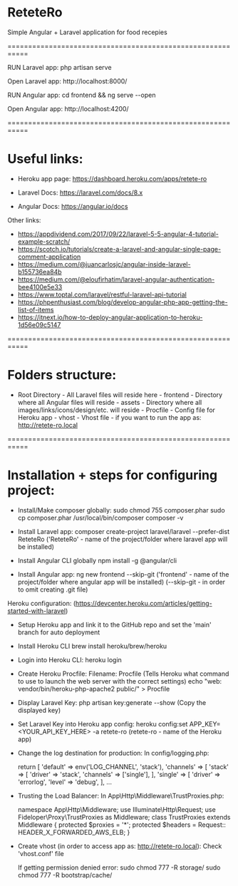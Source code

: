 # ReteteRo

Simple Angular + Laravel application for food recepies

===========================================================




RUN Laravel app:
	php artisan serve

Open Laravel app:
	http://localhost:8000/




RUN Angular app:
	cd frontend && ng serve --open

Open Angular app:
	http://localhost:4200/



===========================================================


# Useful links:

- Heroku app page: https://dashboard.heroku.com/apps/retete-ro

- Laravel Docs: https://laravel.com/docs/8.x
- Angular Docs: https://angular.io/docs

Other links:
- https://appdividend.com/2017/09/22/laravel-5-5-angular-4-tutorial-example-scratch/
- https://scotch.io/tutorials/create-a-laravel-and-angular-single-page-comment-application
- https://medium.com/@juancarlosjc/angular-inside-laravel-b155736ea84b
- https://medium.com/@eloufirhatim/laravel-angular-authentication-bee4100e5e33
- https://www.toptal.com/laravel/restful-laravel-api-tutorial
- https://phpenthusiast.com/blog/develop-angular-php-app-getting-the-list-of-items
- https://itnext.io/how-to-deploy-angular-application-to-heroku-1d56e09c5147




===========================================================

# Folders structure:

- Root Directory - All Laravel files will reside here
				 - frontend - Directory where all Angular files will reside
				 - assets   - Directory where all images/links/icons/design/etc. will reside
				 - Procfile - Config file for Heroku app
				 - vhost    - Vhost file - if you want to run the app as: http://retete-ro.local



===========================================================

# Installation + steps for configuring project:


- Install/Make composer globally:
	sudo chmod 755 composer.phar
	sudo cp composer.phar /usr/local/bin/composer
	composer -v



- Install Laravel app:
	composer create-project laravel/laravel --prefer-dist ReteteRo
	('ReteteRo' - name of the project/folder where laravel app will be installed)



- Install Angular CLI globally
	npm install -g @angular/cli



- Install Angular app:
	ng new frontend --skip-git
	('frontend' - name of the project/folder where angular app will be installed)
	(--skip-git - in order to omit creating .git file)



Heroku configuration:
(https://devcenter.heroku.com/articles/getting-started-with-laravel)

- Setup Heroku app and link it to the GitHub repo and set the 'main' branch for auto deployment



- Install Heroku CLI
	brew install heroku/brew/heroku



- Login into Heroku CLI:
	heroku login



- Create Heroku Procfile:
	Filename: Procfile
	(Tells Heroku what command to use to launch the web server with the correct settings)
	echo "web: vendor/bin/heroku-php-apache2 public/" > Procfile



- Display Laravel Key:
	php artisan key:generate --show
	(Copy the displayed key)



- Set Laravel Key into Heroku app config:
	heroku config:set APP_KEY=<YOUR_API_KEY_HERE> -a retete-ro
	(retete-ro - name of the Heroku app)



- Change the log destination for production:
	In config/logging.php:

	return [
		'default' => env('LOG_CHANNEL', 'stack'),
		'channels' => [
			'stack' => [
				'driver' => 'stack',
				'channels' => ['single'],
			],
			'single' => [
				'driver' => 'errorlog',
				'level' => 'debug',
			],
		...


- Trusting the Load Balancer:
	In App\Http\Middleware\TrustProxies.php:

	namespace App\Http\Middleware;
	use Illuminate\Http\Request;
	use Fideloper\Proxy\TrustProxies as Middleware;
	class TrustProxies extends Middleware
	{
		protected $proxies = '*';
		protected $headers = Request:: HEADER_X_FORWARDED_AWS_ELB;
	}



- Create vhost (in order to access app as: http://retete-ro.local):
	Check 'vhost.conf' file
	
	If getting permission denied error:
	sudo chmod 777 -R storage/
	sudo chmod 777 -R bootstrap/cache/








































